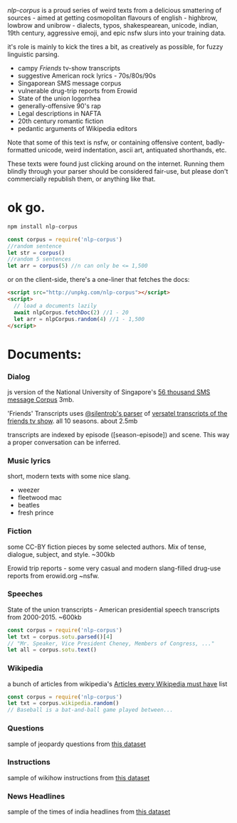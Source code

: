 _nlp-corpus_ is a proud series of weird texts from a delicious smattering of sources - aimed at getting cosmopolitan flavours of english - highbrow, lowbrow and unibrow - dialects, typos, shakespearean, unicode, indian, 19th century, aggressive emoji, and epic nsfw slurs into your training data.

it's role is mainly to kick the tires a bit, as creatively as possible, for fuzzy linguistic parsing.

- campy _Friends_ tv-show transcripts
- suggestive American rock lyrics - 70s/80s/90s
- Singaporean SMS message corpus
- vulnerable drug-trip reports from Erowid
- State of the union logorrhea
- generally-offensive 90's rap
- Legal descriptions in NAFTA
- 20th century romantic fiction
- pedantic arguments of Wikipedia editors

Note that some of this text is nsfw, or containing offensive content, badly-formatted unicode, weird indentation, ascii art, antiquated shorthands, etc.

These texts were found just clicking around on the internet. Running them blindly through your parser should be considered fair-use, but please don't commercially republish them, or anything like that.

# ok go.

```bash
npm install nlp-corpus
```

```javascript
const corpus = require('nlp-corpus')
//random sentence
let str = corpus()
//random 5 sentences
let arr = corpus(5) //n can only be <= 1,500
```

or on the client-side, there's a one-liner that fetches the docs:

```html
<script src="http://unpkg.com/nlp-corpus"></script>
<script>
  // load a documents lazily
  await nlpCorpus.fetchDoc(2) //1 - 20
  let arr = nlpCorpus.random(4) //1 - 1,500
</script>
```

# Documents:

### Dialog

js version of the National University of Singapore's [56 thousand SMS message Corpus](http://wing.comp.nus.edu.sg:8080/SMSCorpus/overview.jsp) 3mb.

'Friends' Transcripts
uses [@silentrob's parser](https://github.com/silentrob/superscript-friends) of [versatel transcripts of the friends tv show](http://home.versatel.nl/friendspic0102/). all 10 seasons. about 2.5mb

transcripts are indexed by episode ([season-episode]) and scene. This way a proper conversation can be inferred.

### Music lyrics

short, modern texts with some nice slang.

- weezer
- fleetwood mac
- beatles
- fresh prince

### Fiction

some CC-BY fiction pieces by some selected authors. Mix of tense, dialogue, subject, and style. ~300kb

Erowid trip reports - some very casual and modern slang-filled drug-use reports from erowid.org ~nsfw.

### Speeches

State of the union transcripts - American presidential speech transcripts from 2000-2015. ~600kb

```javascript
const corpus = require('nlp-corpus')
let txt = corpus.sotu.parsed()[4]
// "Mr. Speaker, Vice President Cheney, Members of Congress, ..."
let all = corpus.sotu.text()
```

### Wikipedia

a bunch of articles from wikipedia's [Articles every Wikipedia must have](https://meta.wikimedia.org/wiki/List_of_articles_every_Wikipedia_should_have) list

```javascript
const corpus = require('nlp-corpus')
let txt = corpus.wikipedia.random()
// Baseball is a bat-and-ball game played between...
```

### Questions

sample of jeopardy questions from [this dataset](https://www.reddit.com/r/datasets/comments/1uyd0t/200000_jeopardy_questions_in_a_json_file/)

### Instructions

sample of wikihow instructions from [this dataset](https://github.com/mahnazkoupaee/WikiHow-Dataset)

### News Headlines

sample of the times of india headlines from [this dataset](https://dataverse.harvard.edu/api/access/datafile/:persistentId?persistentId=doi:10.7910/DVN/DPQMQH/P2Z4PM)
